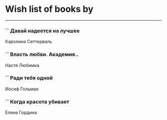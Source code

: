 # Wish list of books by [](https://ok.ru/profile/536771522733)
---

### `` Давай надеется на лучшее
Каролина Сеттерваль

### `` Власть любви. Академия..
Настя Любимка

### `` Ради тебя одной
Иосиф Гольман

### `` Когда красота убивает
Елена Гордина

